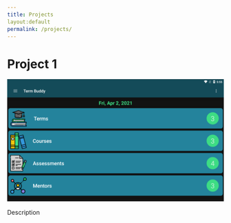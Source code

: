 ```yaml
---
title: Projects
layout:default
permalink: /projects/
---
```

<html>
<body>
<h1>Project 1</h1>
  <img src="/assets/termbuddy1.png">
<p>Description</p>
</body>
</html>
